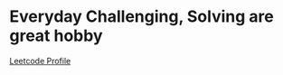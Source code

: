 # Everyday Challenging, Solving are great hobby

[Leetcode Profile](https://leetcode.com/u/maximdym/)
